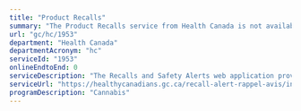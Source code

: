 ```yaml
---
title: "Product Recalls"
summary: "The Product Recalls service from Health Canada is not available end-to-end online, according to the GC Service Inventory."
url: "gc/hc/1953"
department: "Health Canada"
departmentAcronym: "hc"
serviceId: "1953"
onlineEndtoEnd: 0
serviceDescription: "The Recalls and Safety Alerts web application provides easy access to a comprehensive list of recalls, advisories, and safety alerts. This web application includes recalls from Health Canada, the Canadian Food Inspection Agency, and Transport Canada. Data are entered on an ongoing basis by the Controlled Substances and Cannabis Branch's Compliance Directorate. A recall, in respect to cannabis or a cannabis product that has been sold, distributed or exported, includes any action taken by a Licence Holder to correct or remove the cannabis or cannabis product from sale and distribution, and to notify all affected supply chain customers and the public of a problem or potential problem with the cannabis or cannabis product.  (CSCB)"
serviceUrl: "https://healthycanadians.gc.ca/recall-alert-rappel-avis/index-eng.php"
programDescription: "Cannabis"
---
```

